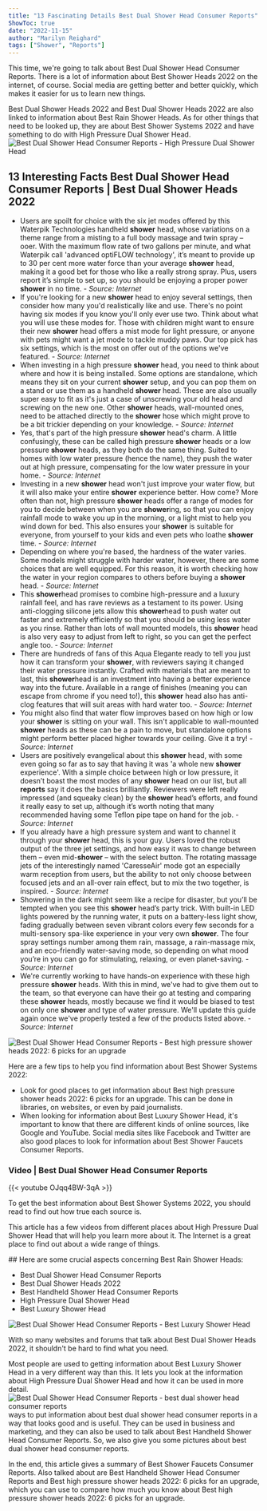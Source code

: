 ```yaml
---
title: "13 Fascinating Details Best Dual Shower Head Consumer Reports"
ShowToc: true 
date: "2022-11-15"
author: "Marilyn Reighard" 
tags: ["Shower", "Reports"]
---
```


	
This time, we're going to talk about Best Dual Shower Head Consumer Reports. There is a lot of information about Best Shower Heads 2022 on the internet, of course. Social media are getting better and better quickly, which makes it easier for us to learn new things.

Best Dual Shower Heads 2022 and Best Dual Shower Heads 2022 are also linked to information about Best Rain Shower Heads. As for other things that need to be looked up, they are about Best Shower Systems 2022 and have something to do with High Pressure Dual Shower Head.
<img loading="lazy" src="http://www.gogofinder.com.tw/books/pida/1/s/1372214534WXANrKAN.jpg" onerror="this.onerror=null;this.src='https://blogger.googleusercontent.com/img/a/AVvXsEhe7F7TRXHtjiKvHb5vS7DmnxvpHiDyoYyYvm1nHB3Qp2_w3BnM6A2eq4v7FYxCC9bfZt3a9vIMtAYEKUiaDQbHMg-ViyGmRIj39MLp0bGFfgfYw1Dc9q_H-T0wiTm3l0Uq42dETrN9eC8aGJ9_IORZsxST1AcLR7np1koOfcc7tnHa4S8Mwz_xD9d0=s16000';" alt="Best Dual Shower Head Consumer Reports - High Pressure Dual Shower Head" >

## 13 Interesting Facts Best Dual Shower Head Consumer Reports | Best Dual Shower Heads 2022
-   Users are spoilt for choice with the six jet modes offered by this Waterpik Technologies handheld **shower** head, whose variations on a theme range from a misting to a full body massage and twin spray – ooer. With the maximum flow rate of two gallons per minute, and what Waterpik call 'advanced optiFLOW technology', it’s meant to provide up to 30 per cent more water force than your average **shower** head, making it a good bet for those who like a really strong spray. Plus, users report it’s simple to set up, so you should be enjoying a proper power **shower** in no time. - <cite>Source: Internet</cite>
-   If you're looking for a new **shower** head to enjoy several settings, then consider how many you'd realistically like and use. There's no point having six modes if you know you'll only ever use two. Think about what you will use these modes for. Those with children might want to ensure their new **shower** head offers a mist mode for light pressure, or anyone with pets might want a jet mode to tackle muddy paws. Our top pick has six settings, which is the most on offer out of the options we've featured. - <cite>Source: Internet</cite>
-   When investing in a high pressure **shower** head, you need to think about where and how it is being installed. Some options are standalone, which means they sit on your current **shower** setup, and you can pop them on a stand or use them as a handheld **shower** head. These are also usually super easy to fit as it's just a case of unscrewing your old head and screwing on the new one. Other **shower** heads, wall-mounted ones, need to be attached directly to the **shower** hose which might prove to be a bit trickier depending on your knowledge. - <cite>Source: Internet</cite>
-   Yes, that's part of the high pressure **shower** head's charm. A little confusingly, these can be called high pressure **shower** heads or a low pressure **shower** heads, as they both do the same thing. Suited to homes with low water pressure (hence the name), they push the water out at high pressure, compensating for the low water pressure in your home. - <cite>Source: Internet</cite>
-   Investing in a new **shower** head won't just improve your water flow, but it will also make your entire **shower** experience better. How come? More often than not, high pressure **shower** heads offer a range of modes for you to decide between when you are **shower**ing, so that you can enjoy rainfall mode to wake you up in the morning, or a light mist to help you wind down for bed. This also ensures your **shower** is suitable for everyone, from yourself to your kids and even pets who loathe **shower** time. - <cite>Source: Internet</cite>
-   Depending on where you're based, the hardness of the water varies. Some models might struggle with harder water, however, there are some choices that are well equipped. For this reason, it is worth checking how the water in your region compares to others before buying a **shower** head. - <cite>Source: Internet</cite>
-   This **shower**head promises to combine high-pressure and a luxury rainfall feel, and has rave reviews as a testament to its power. Using anti-clogging silicone jets allow this **shower**head to push water out faster and extremely efficiently so that you should be using less water as you rinse. Rather than lots of wall mounted models, this **shower** head is also very easy to adjust from left to right, so you can get the perfect angle too. - <cite>Source: Internet</cite>
-   There are hundreds of fans of this Aqua Elegante ready to tell you just how it can transform your **shower**, with reviewers saying it changed their water pressure instantly. Crafted with materials that are meant to last, this **shower**head is an investment into having a better experience way into the future. Available in a range of finishes (meaning you can escape from chrome if you need to!), this **shower** head also has anti-clog features that will suit areas with hard water too. - <cite>Source: Internet</cite>
-   You might also find that water flow improves based on how high or low your **shower** is sitting on your wall. This isn't applicable to wall-mounted **shower** heads as these can be a pain to move, but standalone options might perform better placed higher towards your ceiling. Give it a try! - <cite>Source: Internet</cite>
-   Users are positively evangelical about this **shower** head, with some even going so far as to say that having it was 'a whole new **shower** experience'. With a simple choice between high or low pressure, it doesn’t boast the most modes of any **shower** head on our list, but all **reports** say it does the basics brilliantly. Reviewers were left really impressed (and squeaky clean) by the **shower** head’s efforts, and found it really easy to set up, although it’s worth noting that many recommended having some Teflon pipe tape on hand for the job. - <cite>Source: Internet</cite>
-   If you already have a high pressure system and want to channel it through your **shower** head, this is your guy. Users loved the robust output of the three jet settings, and how easy it was to change between them – even mid-**shower** – with the select button. The rotating massage jets of the interestingly named 'CaresseAir' mode got an especially warm reception from users, but the ability to not only choose between focused jets and an all-over rain effect, but to mix the two together, is inspired. - <cite>Source: Internet</cite>
-   Showering in the dark might seem like a recipe for disaster, but you’ll be tempted when you see this **shower** head’s party trick. With built-in LED lights powered by the running water, it puts on a battery-less light show, fading gradually between seven vibrant colors every few seconds for a multi-sensory spa-like experience in your very own **shower**. The four spray settings number among them rain, massage, a rain-massage mix, and an eco-friendly water-saving mode, so depending on what mood you’re in you can go for stimulating, relaxing, or even planet-saving. - <cite>Source: Internet</cite>
-   We're currently working to have hands-on experience with these high pressure **shower** heads. With this in mind, we've had to give them out to the team, so that everyone can have their go at testing and comparing these **shower** heads, mostly because we find it would be biased to test on only one **shower** and type of water pressure. We'll update this guide again once we've properly tested a few of the products listed above. - <cite>Source: Internet</cite>


<img loading="lazy" src="https://venturebeat.com/wp-content/uploads/2018/10/Audition-Hero-Shot-New-UI-Color-Picker.png?w=800" onerror="this.onerror=null;this.src='https://blogger.googleusercontent.com/img/a/AVvXsEhe7F7TRXHtjiKvHb5vS7DmnxvpHiDyoYyYvm1nHB3Qp2_w3BnM6A2eq4v7FYxCC9bfZt3a9vIMtAYEKUiaDQbHMg-ViyGmRIj39MLp0bGFfgfYw1Dc9q_H-T0wiTm3l0Uq42dETrN9eC8aGJ9_IORZsxST1AcLR7np1koOfcc7tnHa4S8Mwz_xD9d0=s16000';" alt="Best Dual Shower Head Consumer Reports - Best high pressure shower heads 2022: 6 picks for an upgrade" >

Here are a few tips to help you find information about Best Shower Systems 2022:
- Look for good places to get information about Best high pressure shower heads 2022: 6 picks for an upgrade. This can be done in libraries, on websites, or even by paid journalists.
- When looking for information about Best Luxury Shower Head, it's important to know that there are different kinds of online sources, like Google and YouTube. Social media sites like Facebook and Twitter are also good places to look for information about Best Shower Faucets Consumer Reports.

### Video | Best Dual Shower Head Consumer Reports
{{< youtube OJqq4BW-3qA >}} 

To get the best information about Best Shower Systems 2022, you should read to find out how true each source is.

This article has a few videos from different places about High Pressure Dual Shower Head that will help you learn more about it. The Internet is a great place to find out about a wide range of things.
<script async="async" data-cfasync="false" src="//normallydemandedalter.com/fe63df3c5408708b15d8dc3d9b206b31/invoke.js"></script>
<div id="container-fe63df3c5408708b15d8dc3d9b206b31"></div>
## Here are some crucial aspects concerning Best Rain Shower Heads:

- Best Dual Shower Head Consumer Reports
- Best Dual Shower Heads 2022
- Best Handheld Shower Head Consumer Reports
- High Pressure Dual Shower Head
- Best Luxury Shower Head

 <img loading="lazy" src="https://www.petrofilm.com/yahoo_site_admin/assets/images/A_Iran_Ambassador_Ali_Ahani_L_2.12970438_std.jpg" onerror="this.onerror=null;this.src='https://blogger.googleusercontent.com/img/a/AVvXsEhe7F7TRXHtjiKvHb5vS7DmnxvpHiDyoYyYvm1nHB3Qp2_w3BnM6A2eq4v7FYxCC9bfZt3a9vIMtAYEKUiaDQbHMg-ViyGmRIj39MLp0bGFfgfYw1Dc9q_H-T0wiTm3l0Uq42dETrN9eC8aGJ9_IORZsxST1AcLR7np1koOfcc7tnHa4S8Mwz_xD9d0=s16000';" alt="Best Dual Shower Head Consumer Reports - Best Luxury Shower Head" >

With so many websites and forums that talk about Best Dual Shower Heads 2022, it shouldn't be hard to find what you need.

Most people are used to getting information about Best Luxury Shower Head in a very different way than this. It lets you look at the information about High Pressure Dual Shower Head and how it can be used in more detail.
<img loading="lazy" src="https://ae01.alicdn.com/kf/H067c7d0503e04cd786d90312dc64382dN/up-to-128GB-bluetooth-MP3-Player-Earphones-HiFi-fm-Radio-Sport-MP-4-HiFi-Portable-Music.jpg" onerror="this.onerror=null;this.src='https://blogger.googleusercontent.com/img/a/AVvXsEhe7F7TRXHtjiKvHb5vS7DmnxvpHiDyoYyYvm1nHB3Qp2_w3BnM6A2eq4v7FYxCC9bfZt3a9vIMtAYEKUiaDQbHMg-ViyGmRIj39MLp0bGFfgfYw1Dc9q_H-T0wiTm3l0Uq42dETrN9eC8aGJ9_IORZsxST1AcLR7np1koOfcc7tnHa4S8Mwz_xD9d0=s16000';" alt="Best Dual Shower Head Consumer Reports - best dual shower head consumer reports" >
ways to put information about best dual shower head consumer reports in a way that looks good and is useful. They can be used in business and marketing, and they can also be used to talk about Best Handheld Shower Head Consumer Reports. So, we also give you some pictures about best dual shower head consumer reports.

In the end, this article gives a summary of Best Shower Faucets Consumer Reports. Also talked about are Best Handheld Shower Head Consumer Reports and Best high pressure shower heads 2022: 6 picks for an upgrade, which you can use to compare how much you know about Best high pressure shower heads 2022: 6 picks for an upgrade.
	
	
	
	

